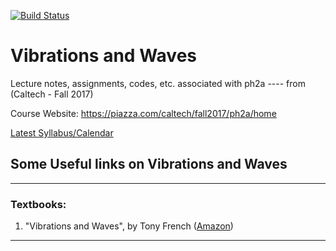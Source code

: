 [![Build Status](https://travis-ci.org/rxa254/VibrationsAndWaves.svg?branch=master)](https://travis-ci.org/rxa254/VibrationsAndWaves)
# Vibrations and Waves
Lecture notes, assignments, codes, etc. associated with ph2a
---- from (Caltech - Fall 2017) 

Course Website: https://piazza.com/caltech/fall2017/ph2a/home

[Latest Syllabus/Calendar](https://github.com/rxa254/VibrationsAndWaves/releases/latest/)
## Some Useful links on Vibrations and Waves

***

### Textbooks:
1. "Vibrations and Waves", by Tony French ([Amazon](https://www.amazon.com/Vibrations-Waves-P-French/dp/8123909144/ref=la_B001HOLITU_1_1?s=books&ie=UTF8&qid=1504219437&sr=1-1))


***
